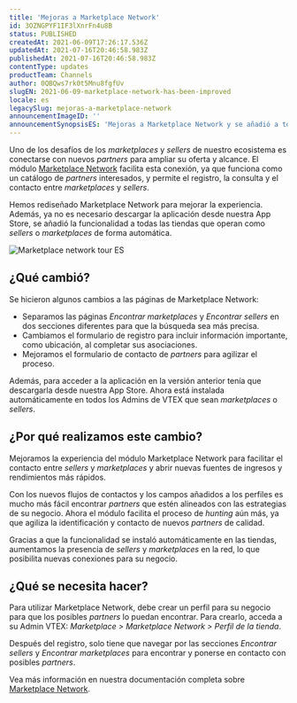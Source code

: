 ```yaml
---
title: 'Mejoras a Marketplace Network'
id: 3OZNGPYF1IF3lXnrFn4u8B
status: PUBLISHED
createdAt: 2021-06-09T17:26:17.536Z
updatedAt: 2021-07-16T20:46:58.983Z
publishedAt: 2021-07-16T20:46:58.983Z
contentType: updates
productTeam: Channels
author: 0QBQws7rk0t5Mnu8fgfUv
slugEN: 2021-06-09-marketplace-network-has-been-improved
locale: es
legacySlug: mejoras-a-marketplace-network
announcementImageID: ''
announcementSynopsisES: 'Mejoras a Marketplace Network y se añadió a todas las tiendas que operan como sellers o marketplaces.'
---
```


Uno de los desafíos de los *marketplaces* y *sellers* de nuestro ecosistema es conectarse con nuevos *partners* para ampliar su oferta y alcance. El módulo [Marketplace Network](https://help.vtex.com/es/tutorial/encontre-marketplaces-e-sellers-no-ecossistema-vtex--2bzC7tXlVgLEEjxo4ixcAM) facilita esta conexión, ya que funciona como un catálogo de *partners* interesados, y permite el registro, la consulta y el contacto entre *marketplaces* y *sellers*.

Hemos rediseñado Marketplace Network para mejorar la experiencia. Además, ya no es necesario descargar la aplicación desde nuestra App Store, se añadió la funcionalidad a todas las tiendas que operan como *sellers* o *marketplaces* de forma automática.

![Marketplace network tour ES](https://raw.githubusercontent.com/vtexdocs/help-center-content/refs/heads/main/docs/es/announcements/2021-06-09-mejoras-a-marketplace-network_1.gif)

## ¿Qué cambió?
Se hicieron algunos cambios a las páginas de Marketplace Network:

- Separamos las páginas *Encontrar marketplaces* y *Encontrar sellers* en dos secciones diferentes para que la búsqueda sea más precisa.  
- Cambiamos el formulario de registro para incluir información importante, como ubicación, al completar sus asociaciones.    
- Mejoramos el formulario de contacto de *partners* para agilizar el proceso.  

Además, para acceder a la aplicación en la versión anterior tenía que descargarla desde nuestra App Store. Ahora está instalada automáticamente en todos los Admins de VTEX que sean *marketplaces* o *sellers*. 

## ¿Por qué realizamos este cambio?
Mejoramos la experiencia del módulo Marketplace Network para facilitar el contacto entre *sellers* y *marketplaces* y abrir nuevas fuentes de ingresos y rendimientos más rápidos. 

Con los nuevos flujos de contactos y los campos añadidos a los perfiles es mucho más fácil encontrar *partners* que estén alineados con las estrategias de su negocio. Ahora el módulo facilita el proceso de *hunting* aún más, ya que agiliza la identificación y contacto de nuevos *partners* de calidad.

Gracias a que la funcionalidad se instaló automáticamente en las tiendas, aumentamos la presencia de *sellers* y *marketplaces* en la red, lo que posibilita nuevas conexiones para su negocio. 

## ¿Qué se necesita hacer?
Para utilizar Marketplace Network, debe crear un perfil para su negocio para que los posibles *partners* lo puedan encontrar. Para crearlo, acceda a su Admin VTEX:  *Marketplace > Marketplace Network > Perfil de la tienda*. 

Después del registro, solo tiene que navegar por las secciones *Encontrar sellers* y *Encontrar marketplaces* para encontrar y ponerse en contacto con posibles *partners*.

Vea más información en nuestra documentación completa sobre [Marketplace Network](https://help.vtex.com/es/tutorial/encontre-marketplaces-e-sellers-no-ecossistema-vtex--2bzC7tXlVgLEEjxo4ixcAM). 
